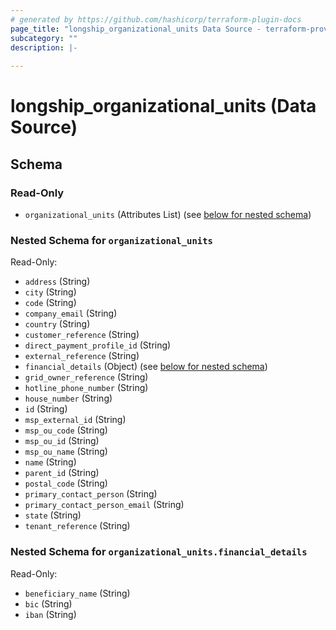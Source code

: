 ```yaml
---
# generated by https://github.com/hashicorp/terraform-plugin-docs
page_title: "longship_organizational_units Data Source - terraform-provider-longship"
subcategory: ""
description: |-
  
---
```


# longship_organizational_units (Data Source)





<!-- schema generated by tfplugindocs -->
## Schema

### Read-Only

- `organizational_units` (Attributes List) (see [below for nested schema](#nestedatt--organizational_units))

<a id="nestedatt--organizational_units"></a>
### Nested Schema for `organizational_units`

Read-Only:

- `address` (String)
- `city` (String)
- `code` (String)
- `company_email` (String)
- `country` (String)
- `customer_reference` (String)
- `direct_payment_profile_id` (String)
- `external_reference` (String)
- `financial_details` (Object) (see [below for nested schema](#nestedatt--organizational_units--financial_details))
- `grid_owner_reference` (String)
- `hotline_phone_number` (String)
- `house_number` (String)
- `id` (String)
- `msp_external_id` (String)
- `msp_ou_code` (String)
- `msp_ou_id` (String)
- `msp_ou_name` (String)
- `name` (String)
- `parent_id` (String)
- `postal_code` (String)
- `primary_contact_person` (String)
- `primary_contact_person_email` (String)
- `state` (String)
- `tenant_reference` (String)

<a id="nestedatt--organizational_units--financial_details"></a>
### Nested Schema for `organizational_units.financial_details`

Read-Only:

- `beneficiary_name` (String)
- `bic` (String)
- `iban` (String)

